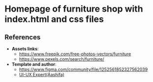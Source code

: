 # Homepage of furniture shop with index.html and css files
##  References
-   **Assets links**: 
    - https://www.freepik.com/free-photos-vectors/furniture   
    - https://www.pexels.com/search/furniture/
-   **Template and author**: 
    - https://www.figma.com/community/file/1252561852327562039
    - [UI-UX Expert(Aashifa)](https://uiuxexperts.github.io/portfolio/) 
